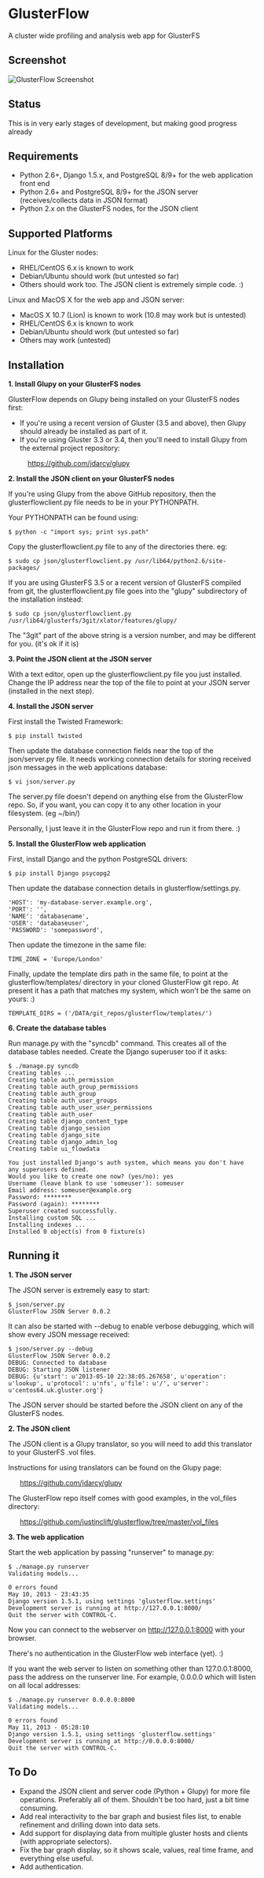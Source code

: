 GlusterFlow
===========

A cluster wide profiling and analysis web app for GlusterFS

Screenshot
----------

![GlusterFlow Screenshot](https://github.com/justinclift/glusterflow/raw/master/ui/static/ui/screenshots/glusterflow_screenshot_0.0.1.png "GlusterFlow Screenshot")

Status
------

This is in very early stages of development, but making good progress already

Requirements
------------

* Python 2.6+, Django 1.5.x, and PostgreSQL 8/9+ for the web application front end
* Python 2.6+ and PostgreSQL 8/9+ for the JSON server (receives/collects data in JSON format)
* Python 2.x on the GlusterFS nodes, for the JSON client

Supported Platforms
-------------------

Linux for the Gluster nodes:
* RHEL/CentOS 6.x is known to work
* Debian/Ubuntu should work (but untested so far)
* Others should work too.  The JSON client is extremely simple code. :)

Linux and MacOS X for the web app and JSON server:
* MacOS X 10.7 (Lion) is known to work (10.8 may work but is untested)
* RHEL/CentOS 6.x is known to work
* Debian/Ubuntu should work (but untested so far)
* Others may work (untested)

Installation
------------

__1. Install Glupy on your GlusterFS nodes__

GlusterFlow depends on Glupy being installed on your GlusterFS nodes first:

* If you're using a recent version of Gluster (3.5 and above), then Glupy should
already be installed as part of it.
* If you're using Gluster 3.3 or 3.4, then you'll need to install Glupy from the
external project repository:

&nbsp; &nbsp; &nbsp; &nbsp; &nbsp; https://github.com/jdarcy/glupy

__2. Install the JSON client on your GlusterFS nodes__

If you're using Glupy from the above GitHub repository, then the
glusterflowclient.py file needs to be in your PYTHONPATH.

Your PYTHONPATH can be found using:

    $ python -c "import sys; print sys.path"

Copy the glusterflowclient.py file to any of the directories there. eg:

    $ sudo cp json/glusterflowclient.py /usr/lib64/python2.6/site-packages/

If you are using GlusterFS 3.5 or a recent version of GlusterFS compiled from
git, the glusterflowclient.py file goes into the "glupy" subdirectory of the
installation instead:

    $ sudo cp json/glusterflowclient.py /usr/lib64/glusterfs/3git/xlator/features/glupy/

The "3git" part of the above string is a version number, and may be different
for you. (it's ok if it is)

__3. Point the JSON client at the JSON server__

With a text editor, open up the glusterflowclient.py file you just installed.
Change the IP address near the top of the file to point at your JSON server
(installed in the next step).

__4. Install the JSON server__

First install the Twisted Framework:

    $ pip install twisted

Then update the database connection fields near the top of the json/server.py
file.  It needs working connection details for storing received json messages
in the web applications database:

    $ vi json/server.py

The server.py file doesn't depend on anything else from the GlusterFlow repo.
So, if you want, you can copy it to any other location in your filesystem.
(eg ~/bin/)

Personally, I just leave it in the GlusterFlow repo and run it from there. :)

__5. Install the GlusterFlow web application__

First, install Django and the python PostgreSQL drivers:

    $ pip install Django psycopg2

Then update the database connection details in glusterflow/settings.py.

    'HOST': 'my-database-server.example.org',
    'PORT': '',
    'NAME': 'databasename',
    'USER': 'databaseuser',
    'PASSWORD': 'somepassword',

Then update the timezone in the same file:

    TIME_ZONE = 'Europe/London'

Finally, update the template dirs path in the same file, to point at the
glusterflow/templates/ directory in your cloned GlusterFlow git repo. At
present it has a path that matches my system, which won't be the same on
yours: :)

    TEMPLATE_DIRS = ('/DATA/git_repos/glusterflow/templates/')

__6. Create the database tables__

Run manage.py with the "syncdb" command.  This creates all of the database
tables needed.  Create the Django superuser too if it asks:

    $ ./manage.py syncdb
    Creating tables ...
    Creating table auth_permission
    Creating table auth_group_permissions
    Creating table auth_group
    Creating table auth_user_groups
    Creating table auth_user_user_permissions
    Creating table auth_user
    Creating table django_content_type
    Creating table django_session
    Creating table django_site
    Creating table django_admin_log
    Creating table ui_flowdata

    You just installed Django's auth system, which means you don't have any superusers defined.
    Would you like to create one now? (yes/no): yes
    Username (leave blank to use 'someuser'): someuser
    Email address: someuser@example.org
    Password: ********
    Password (again): ********
    Superuser created successfully.
    Installing custom SQL ...
    Installing indexes ...
    Installed 0 object(s) from 0 fixture(s)

Running it
----------

__1. The JSON server__

The JSON server is extremely easy to start:

    $ json/server.py
    GlusterFlow JSON Server 0.0.2

It can also be started with --debug to enable verbose debugging, which will
show every JSON message received:

    $ json/server.py --debug
    GlusterFlow JSON Server 0.0.2
    DEBUG: Connected to database
    DEBUG: Starting JSON listener
    DEBUG: {u'start': u'2013-05-10 22:38:05.267658', u'operation': u'lookup', u'protocol': u'nfs', u'file': u'/', u'server': u'centos64.uk.gluster.org'}

The JSON server should be started before the JSON client on any of the
GlusterFS nodes.

__2. The JSON client__

The JSON client is a Glupy translator, so you will need to add this translator
to your GlusterFS .vol files.

Instructions for using translators can be found on the Glupy page:

&nbsp; &nbsp; &nbsp; https://github.com/jdarcy/glupy

The GlusterFlow repo itself comes with good examples, in the vol_files
directory:

&nbsp; &nbsp; &nbsp; https://github.com/justinclift/glusterflow/tree/master/vol_files

__3. The web application__

Start the web application by passing "runserver" to manage.py:

    $ ./manage.py runserver
    Validating models...

    0 errors found
    May 10, 2013 - 23:43:35
    Django version 1.5.1, using settings 'glusterflow.settings'
    Development server is running at http://127.0.0.1:8000/
    Quit the server with CONTROL-C.

Now you can connect to the webserver on http://127.0.0.1:8000 with your browser.

There's no authentication in the GlusterFlow web interface (yet). :)

If you want the web server to listen on something other than 127.0.0.1:8000,
pass the address on the runserver line.  For example, 0.0.0.0 which will listen
on all local addresses:

    $ ./manage.py runserver 0.0.0.0:8000
    Validating models...

    0 errors found
    May 11, 2013 - 05:28:10
    Django version 1.5.1, using settings 'glusterflow.settings'
    Development server is running at http://0.0.0.0:8000/
    Quit the server with CONTROL-C.

To Do
-----

* Expand the JSON client and server code (Python + Glupy) for more file operations.  Preferably all of them.  Shouldn't be too hard, just a bit time consuming.
* Add real interactivity to the bar graph and busiest files list, to enable refinement and drilling down into data sets.
* Add support for displaying data from multiple gluster hosts and clients (with appropriate selectors).
* Fix the bar graph display, so it shows scale, values, real time frame, and everything else useful.
* Add authentication.
